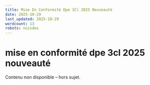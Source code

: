 ```yaml
---
title: Mise En Conformité Dpe 3Cl 2025 Nouveauté
date: 2025-10-29
last_updated: 2025-10-29
wordcount: 13
robots: noindex
---
```


# mise en conformité dpe 3cl 2025 nouveauté

Contenu non disponible – hors sujet.